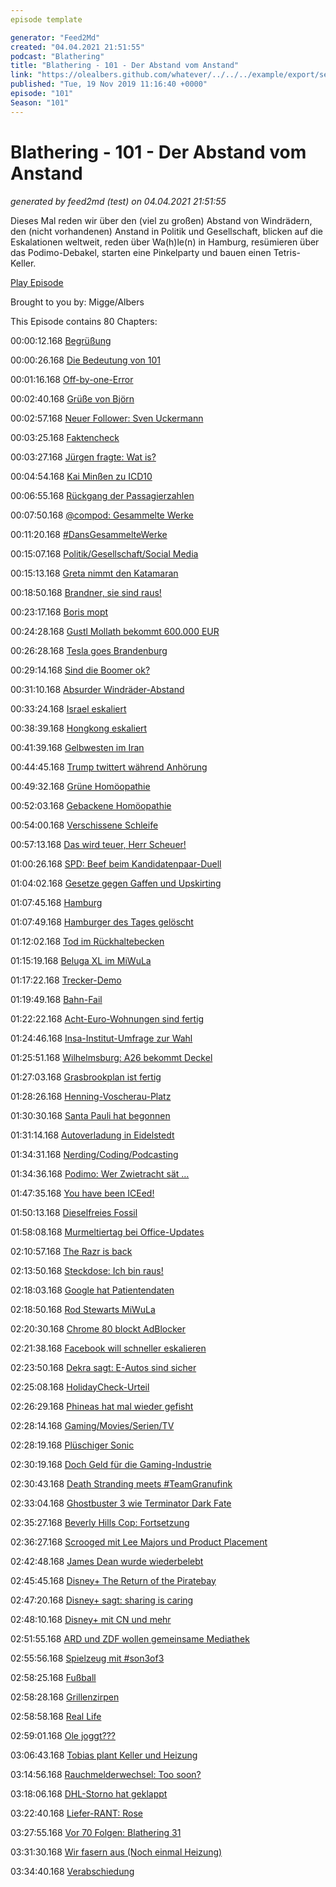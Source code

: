 ```yaml
---
episode template

generator: "Feed2Md"
created: "04.04.2021 21:51:55"
podcast: "Blathering"
title: "Blathering - 101 - Der Abstand vom Anstand"
link: "https://olealbers.github.com/whatever/../../../example/export/seasons/4/2019/11/Blathering - 101 - Der Abstand vom Anstand.md"
published: "Tue, 19 Nov 2019 11:16:40 +0000"
episode: "101"
Season: "101"
---
```


# Blathering - 101 - Der Abstand vom Anstand
_generated by feed2md (test) on 04.04.2021 21:51:55_

Dieses Mal reden wir über den (viel zu großen) Abstand von Windrädern, den (nicht vorhandenen) Anstand in Politik und Gesellschaft, blicken auf die Eskalationen weltweit, reden über Wa(h)le(n) in Hamburg, resümieren über das Podimo-Debakel, starten eine Pinkelparty und bauen einen Tetris-Keller.

[Play Episode](https://www.blathering.de/podlove/file/1010/s/feed/c/mp3/blathering_101.mp3)

Brought to you by: Migge/Albers

This Episode contains 80 Chapters:


00:00:12.168 [Begrüßung]()

00:00:26.168 [Die Bedeutung von 101](https://www.youtube.com/watch?v=e_qQdajUKQM)

00:01:16.168 [Off-by-one-Error](https://de.wikipedia.org/wiki/Off-by-one-Error)

00:02:40.168 [Grüße von Björn](https://twitter.com/HobbyQS/status/1194382518012825600)

00:02:57.168 [Neuer Follower: Sven Uckermann](https://www.ochmenno.cloud/)

00:03:25.168 [Faktencheck]()

00:03:27.168 [Jürgen fragte: Wat is?](https://de.wikipedia.org/wiki/Wat_is%3F)

00:04:54.168 [Kai Minßen zu ICD10](https://pluspora.com/posts/dbaabaf0e76201375491101b0e91c357#2e86ff40e9af0137a1f4005056264835)

00:06:55.168 [Rückgang der Passagierzahlen](https://www.ndr.de/nachrichten/hamburg/Bilanz-Weniger-Kreuzfahrtpassagiere-in-Hamburg,kreuzfahrt784.html)

00:07:50.168 [@compod: Gesammelte Werke](https://twitter.com/search?q=(from%3Acompod)%20(%40blathering_pod)%20until%3A2019-11-19%29since%3A2019-11-11&src=typed_query&f=live)

00:11:20.168 [#DansGesammelteWerke](https://twitter.com/search?q=(from%3Aevildanwallace)%20(%40blathering_pod)%20until%3A2019-11-19%20since%3A2019-11-11&src=typed_query&f=live)

00:15:07.168 [Politik/Gesellschaft/Social Media]()

00:15:13.168 [Greta nimmt den Katamaran](https://segelreporter.com/panorama/anders-leben-la-vagabonde-crew-auf-neuem-luxus-katamaran-anfang-vom-ende-der-erfolgsstory/)

00:18:50.168 [Brandner, sie sind raus!](https://www.tagesschau.de/inland/brandnerabgewaehlt-101.html)

00:23:17.168 [Boris mopt](https://www.theguardian.com/politics/2019/nov/12/boris-johnson-mop-makes-things-worse-uk-floods)

00:24:28.168 [Gustl Mollath bekommt 600.000 EUR](https://taz.de/Unrechte-Zwangseinweisung-in-Psychiatrie/!5637040/)

00:26:28.168 [Tesla goes Brandenburg](https://taz.de/Tesla-Fabrik-in-Deutschland/!5641972/)

00:29:14.168 [Sind die Boomer ok?](https://twitter.com/digiom/status/1194177963962589184)

00:31:10.168 [Absurder Windräder-Abstand](https://www.tagesschau.de/wirtschaft/windkraft-abstandsregel-105.html)

00:33:24.168 [Israel eskaliert](https://www.handelsblatt.com/politik/international/regierungsbildung-gescheitert-keine-mehrheit-fuer-gantz-israel-steht-kurz-vor-dritter-wahl-in-einem-jahr/25237708.html)

00:38:39.168 [Hongkong eskaliert](https://www.tagesschau.de/ausland/hongkong-proteste-287.html)

00:41:39.168 [Gelbwesten im Iran](https://taz.de/Massenproteste-in-Iran/!5642524/)

00:44:45.168 [Trump twittert während Anhörung](https://www.tagesschau.de/ausland/impeachment-anhoerung-yovanovitch-103.html)

00:49:32.168 [Grüne Homöopathie](https://www.zdf.de/nachrichten/heute/wie-sich-die-gruenen-zu-klima-mindestlohn-und-homoeopathie-positionieren-100.html)

00:52:03.168 [Gebackene Homöopathie](https://twitter.com/drluebbers/status/1195676385332858881)

00:54:00.168 [Verschissene Schleife](https://twitter.com/watch_union/status/1196153706590457860)

00:57:13.168 [Das wird teuer, Herr Scheuer!](https://www.sueddeutsche.de/wirtschaft/pkw-maut-bundesrechnungshof-scheuer-1.4686615)

01:00:26.168 [SPD: Beef beim Kandidatenpaar-Duell](https://www.tagesschau.de/multimedia/video/video-620431~_origin-15c3a97c-6c0d-408d-8921-de5da5ac0d13.html)

01:04:02.168 [Gesetze gegen Gaffen und Upskirting](https://www.tagesschau.de/inland/kabinett-strafen-gaffer-upskirting-101.html)

01:07:45.168 [Hamburg]()

01:07:49.168 [Hamburger des Tages gelöscht](https://uebermedien.de/43250/onkel-ernst-die-marine-und-die-nazis-ndr-loescht-hamburger-des-tages/)

01:12:02.168 [Tod im Rückhaltebecken](https://www.ndr.de/nachrichten/hamburg/Auto-stuerzt-ins-Wasser-Zwei-Tote,unfall14118.html)

01:15:19.168 [Beluga XL im MiWuLa](https://www.youtube.com/watch?v=FSpYUFmA-XI)

01:17:22.168 [Trecker-Demo](https://www.ndr.de/nachrichten/hamburg/Bauern-Demo-Tausende-Trecker-in-Hamburg,treckerdemo334.html)

01:19:49.168 [Bahn-Fail](https://www.ndr.de/nachrichten/schleswig-holstein/Hamburg-Luebeck-Neue-Zuege-nicht-barrierefrei,barrierefreiheit164.html)

01:22:22.168 [Acht-Euro-Wohnungen sind fertig](https://www.hamburg1.de/nachrichten/42869/8_Euro_Wohnungen_fertiggestellt.html)

01:24:46.168 [Insa-Institut-Umfrage zur Wahl](https://www.hamburg1.de/nachrichten/42884/Gruene_liegen_laut_Umfrage_knapp_vor_SPD.html)

01:25:51.168 [Wilhelmsburg: A26 bekommt Deckel](https://www.hamburg.de/fernstrassen/a-26-hafenpassage-hamburg/das-gesamtprojekt/bauwerke/10402006/wilhelmsburger-deckel/)

01:27:03.168 [Grasbrookplan ist fertig](https://www.hamburg1.de/nachrichten/42873/Neuer_Stadtteil_auf_dem_Grasbrook.html)

01:28:26.168 [Henning-Voscherau-Platz](https://www.hamburg1.de/nachrichten/42907/Henning_Voscherau_Platz_eingeweiht.html)

01:30:30.168 [Santa Pauli hat begonnen](https://www.hamburg1.de/nachrichten/42932/Hamburgs_geilster_Weihnachtsmarkt_eroeffnet.html)

01:31:14.168 [Autoverladung in Eidelstedt](https://www.hamburg1.de/nachrichten/42911/Fernbahnhof_Altona_Autozug_Anlage_zieht_um.html)

01:34:31.168 [Nerding/Coding/Podcasting]()

01:34:36.168 [Podimo: Wer Zwietracht sät …](https://t3n.de/news/podcast-netflix-podimo-startet-1221330/)

01:47:35.168 [You have been ICEed!](https://www.driven.co.nz/news/news/german-police-take-drastic-action-when-truck-parks-in-ev-charging-bay/)

01:50:13.168 [Dieselfreies Fossil](https://twitter.com/stammtischphilo/status/1196148993279041537)

01:58:08.168 [Murmeltiertag bei Office-Updates](https://www.heise.de/newsticker/meldung/Microsoft-Aerger-mit-Access-nach-November-2019-Sicherheitsupdates-4587328.html)

02:10:57.168 [The Razr is back](https://www.zdnet.de/88373305/rueckkehr-des-razr-motorola-stellt-clamshell-smartphone-mit-falt-display-vor/)

02:13:50.168 [Steckdose: Ich bin raus!](https://twitter.com/tmigge/status/1195283752211091456)

02:18:03.168 [Google hat Patientendaten](https://www.heise.de/newsticker/meldung/Google-bekommt-Zugang-zu-Millionen-Patientendaten-4584270.html)

02:18:50.168 [Rod Stewarts MiWuLa](https://www.swr3.de/aktuell/promi-klatsch/Rod-Stewart-enthuellt-26-Jahre-lang-baute-er-an-seiner-Modelleisenbahn/-/id=814796/did=5278850/vs0xua/index.html)

02:20:30.168 [Chrome 80 blockt AdBlocker](https://www.golem.de/news/ublock-origin-und-adblock-plus-chrome-80-soll-adblocker-einschraenken-1911-144931.html)

02:21:38.168 [Facebook will schneller eskalieren](https://netzpolitik.org/2019/facebook-hilft-deutschen-ermittlern-gegen-hetze-und-will-damit-meldepflicht-abwenden/)

02:23:50.168 [Dekra sagt: E-Autos sind sicher](https://www.golem.de/news/dekra-elektroautos-sind-so-sicher-wie-verbrenner-1911-144959.html)

02:25:08.168 [HolidayCheck-Urteil](https://www.golem.de/news/gerichtsurteil-fake-bewertungen-auf-portalen-sind-unzulaessig-1911-144993.html)

02:26:29.168 [Phineas hat mal wieder gefisht](https://www.heise.de/newsticker/meldung/Hacker-sollen-Daten-von-Offshore-Bank-erbeutet-haben-4588189.html)

02:28:14.168 [Gaming/Movies/Serien/TV]()

02:28:19.168 [Plüschiger Sonic](https://www.golem.de/news/paramount-pictures-sonic-hat-die-haare-schoener-1911-144934.html)

02:30:19.168 [Doch Geld für die Gaming-Industrie](https://www.golem.de/news/spielebranche-entwickler-koennen-bis-2023-mit-millionenfoerderung-rechnen-1911-144948.html)

02:30:43.168 [Death Stranding meets #TeamGranufink](https://twitter.com/stammtischphilo/status/1194607457634533377)

02:33:04.168 [Ghostbuster 3 wie Terminator Dark Fate](https://www.tvspielfilm.de/news/filme/ghostbusters-3-bill-murray-wieder-als-peter-venkman-dabei,10005296,ApplicationArticle.html)

02:35:27.168 [Beverly Hills Cop: Fortsetzung](https://www.derstandard.de/story/2000111069398/netflix-erwirbt-rechte-an-beverly-hills-cop-fortsetzung-mit-eddie)

02:36:27.168 [Scrooged mit Lee Majors und Product Placement](https://www.youtube.com/watch?v=gkOYenddJ8g)

02:42:48.168 [James Dean wurde wiederbelebt](https://www.golem.de/news/von-de-aging-zu-un-deading-wie-hollywood-die-totenruhe-stoert-1911-144938-3.html)

02:45:45.168 [Disney+ The Return of the Piratebay](https://twitter.com/LeCinephiles/status/1194255255690567680)

02:47:20.168 [Disney+ sagt: sharing is caring](https://screenrant.com/disney-plus-password-sharing-how-many-people-explained/)

02:48:10.168 [Disney+ mit CN und mehr](https://twitter.com/derStandardat/status/1196020201495695360)

02:51:55.168 [ARD und ZDF wollen gemeinsame Mediathek](https://www.golem.de/news/gegen-youtube-ard-und-zdf-verbinden-ihre-mediatheken-1911-145034.html)

02:55:56.168 [Spielzeug mit #son3of3](https://www.netflix.com/title/80161497)

02:58:25.168 [Fußball]()

02:58:28.168 [Grillenzirpen](https://www.spiegel.de/sport/fussball/em-qualifikation-deutschland-schlaegt-weissrussland-volle-kapelle-von-wegen-a-1296893.html)

02:58:58.168 [Real Life]()

02:59:01.168 [Ole joggt???](https://twitter.com/stammtischphilo/status/1196052115703181313)

03:06:43.168 [Tobias plant Keller und Heizung](https://twitter.com/tmigge/status/1194357364574412800)

03:14:56.168 [Rauchmelderwechsel: Too soon?](https://twitter.com/stammtischphilo/status/1196341619466915840)

03:18:06.168 [DHL-Storno hat geklappt](https://www.dhl.de/de/privatkunden/pakete-versenden/online-frankieren.html?type=CouponSetEditor)

03:22:40.168 [Liefer-RANT: Rose](https://twitter.com/stammtischphilo/status/1195792171003187200)

03:27:55.168 [Vor 70 Folgen: Blathering 31](https://www.blathering.de/2017/08/blathering-031-ferien-im-taka-tuka-land/)

03:31:30.168 [Wir fasern aus (Noch einmal Heizung)]()

03:34:40.168 [Verabschiedung]()


